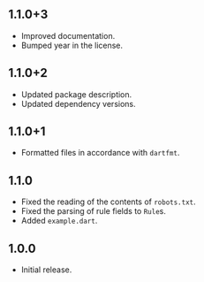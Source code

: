 ## 1.1.0+3

- Improved documentation.
- Bumped year in the license.

## 1.1.0+2

- Updated package description.
- Updated dependency versions.

## 1.1.0+1

- Formatted files in accordance with `dartfmt`.

## 1.1.0

- Fixed the reading of the contents of `robots.txt`.
- Fixed the parsing of rule fields to `Rule`s.
- Added `example.dart`.

## 1.0.0

- Initial release.
